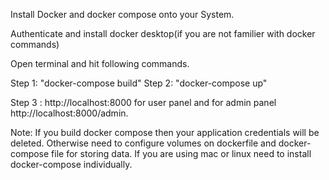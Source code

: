 Install Docker and docker compose onto your System.

Authenticate and install docker desktop(if you are not familier with docker commands)


Open terminal and hit following commands. 

Step 1: "docker-compose build"
Step 2: "docker-compose up"

Step 3 : http://localhost:8000 for user panel and for admin panel http://localhost:8000/admin.

Note: If you build docker compose then your application credentials will be deleted. Otherwise need to configure volumes on dockerfile and docker-compose file for storing data. If you are using mac or linux need to install docker-compose individually. 



